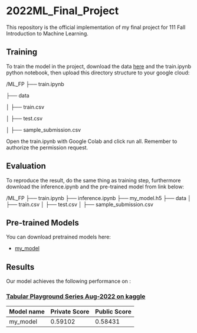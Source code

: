 # 2022ML_Final_Project

This repository is the official implementation of my final project for 111 Fall Introduction to Machine Learning. 

## Training

To train the model in the project, download the data [here](https://www.kaggle.com/competitions/tabular-playground-series-aug-2022) and the train.ipynb python notebook, then upload this directory structure to your google cloud:

/ML_FP
├── train.ipynb

├── data

│   ├── train.csv

│   ├── test.csv

│   ├── sample_submission.csv

Open the train.ipynb with Google Colab and click run all.
Remember to authorize the permission request.

## Evaluation

To reproduce the result, do the same thing as training step, furthermore download the inference.ipynb and the pre-trained model from link below:

/ML_FP
├── train.ipynb
├── inference.ipynb
├── my_model.h5
├── data
│   ├── train.csv
│   ├── test.csv
│   ├── sample_submission.csv


## Pre-trained Models

You can download pretrained models here:

- [my_model](https://drive.google.com/file/d/18XXkCIONt1s5c5Xkpdx0VH5Uqfrd5CLt/view?usp=share_link) 

## Results

Our model achieves the following performance on :

### [Tabular Playground Series Aug-2022 on kaggle](https://www.kaggle.com/competitions/tabular-playground-series-aug-2022)

| Model name         | Private Score   | Public Score   |
| ------------------ |---------------- | -------------- |
| my_model           |     0.59102     |    0.58431     |
